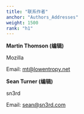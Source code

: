 ```yaml
---
title: "联系作者"
anchor: "Authors_Addresses"
weight: 1500
rank: "h1"
---
```


**Martin Thomson (编辑)**

Mozilla

Email: [mt@lowentropy.net](mainto:mt@lowentropy.net)

**Sean Turner (编辑)**

sn3rd

Email: [sean@sn3rd.com](mailto:sean@sn3rd.com)
